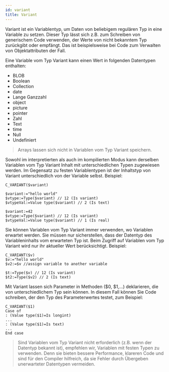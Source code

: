 ```yaml
---
id: variant
title: Variant
---
```


Variant ist ein Variablentyp, um Daten von beliebigem regulären Typ in eine Variable zu setzen. Dieser Typ lässt sich z.B. zum Schreiben von generischem Code verwenden, der Werte von nicht bekanntem Typ zurückgibt oder empfängt. Das ist beispielsweise bei Code zum Verwalten von Objektattributen der Fall.

Eine Variable vom Typ Variant kann einen Wert in folgenden Datentypen enthalten:

- BLOB
- Boolean
- Collection
- date
- Lange Ganzzahl
- object
- picture
- pointer
- Zahl
- Text
- time
- Null
- Undefiniert

> Arrays lassen sich nicht in Variablen vom Typ Variant speichern.

Sowohl im interpretierten als auch im kompilierten Modus kann derselben Variablen vom Typ Variant Inhalt mit unterschiedlichen Typen zugewiesen werden. Im Gegensatz zu festen Variablentypen ist der Inhaltstyp von Variant unterschiedlich von der Variable selbst. Beispiel:

```4d
C_VARIANT($variant)

$variant:="hello world"
$vtype:=Type($variant) // 12 (Is variant)
$vtypeVal:=Value type($variant) // 2 (Is text)

$variant:=42
$vtype:=Type($variant) // 12 (Is variant)
$vtypeVal:=Value type($variant) // 1 (Is real)
```

Sie können Variablen vom Typ Variant immer verwenden, wo Variablen erwartet werden. Sie müssen nur sicherstellen, dass der Datentyp des Variableninhalts vom erwarteten Typ ist. Beim Zugriff auf Variablen vom Typ Variant wird nur ihr aktueller Wert berücksichtigt. Beispiel:

```4d
C_VARIANT($v)
$v:="hello world"
$v2:=$v //assign variable to another variable

$t:=Type($v) // 12 (Is variant)
$t2:=Type($v2) // 2 (Is text)
```

Mit Variant lassen sich Parameter in Methoden ($0, $1,...) deklarieren, die von unterschiedlichem Typ sein können. In diesem Fall können Sie Code schreiben, der den Typ des Parameterwertes testet, zum Beispiel:

```4d
C_VARIANT($1)
Case of
: (Value type($1)=Is longint)
...
: (Value type($1)=Is text)
...
End case
```

> Sind Variablen vom Typ Variant nicht erforderlich (z.B. wenn der Datentyp bekannt ist), empfehlen wir, Variablen mit festen Typen zu verwenden. Denn sie bieten bessere Performance, klareren Code und sind für den Compiler hilfreich, da sie Fehler durch Übergeben unerwarteter Datentypen vermeiden.
